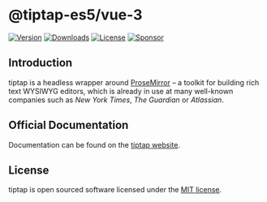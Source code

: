 # @tiptap-es5/vue-3

[![Version](https://img.shields.io/npm/v/@tiptap-es5/vue-3.svg?label=version)](https://www.npmjs.com/package/@tiptap-es5/vue-3)
[![Downloads](https://img.shields.io/npm/dm/@tiptap-es5/vue-3.svg)](https://npmcharts.com/compare/tiptap?minimal=true)
[![License](https://img.shields.io/npm/l/@tiptap-es5/vue-3.svg)](https://www.npmjs.com/package/@tiptap-es5/vue-3)
[![Sponsor](https://img.shields.io/static/v1?label=Sponsor&message=%E2%9D%A4&logo=GitHub)](https://github.com/sponsors/ueberdosis)

## Introduction

tiptap is a headless wrapper around [ProseMirror](https://ProseMirror.net) – a toolkit for building rich text WYSIWYG editors, which is already in use at many well-known companies such as _New York Times_, _The Guardian_ or _Atlassian_.

## Official Documentation

Documentation can be found on the [tiptap website](https://tiptap.dev).

## License

tiptap is open sourced software licensed under the [MIT license](https://github.com/ueberdosis/tiptap/blob/main/LICENSE.md).

